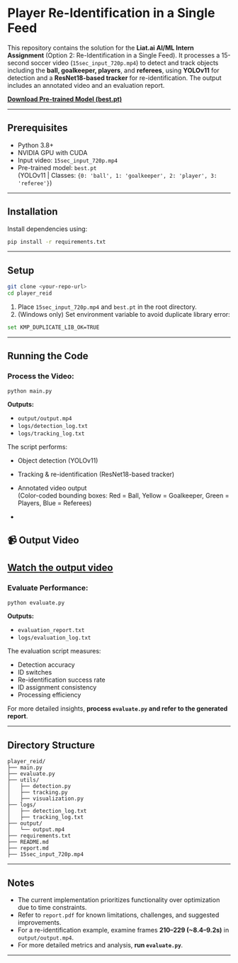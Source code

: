 # Player Re-Identification in a Single Feed

This repository contains the solution for the **Liat.ai AI/ML Intern Assignment** (Option 2: Re-Identification in a Single Feed). It processes a 15-second soccer video (`15sec_input_720p.mp4`) to detect and track objects including the **ball, goalkeeper, players**, and **referees**, using **YOLOv11** for detection and a **ResNet18-based tracker** for re-identification. The output includes an annotated video and an evaluation report.

**[Download Pre-trained Model (best.pt)](https://drive.google.com/file/d/1-5fOSHOSB9UXyP_enOoZNAMScrePVcMD/view)**

---

## Prerequisites

- Python 3.8+
- NVIDIA GPU with CUDA 
- Input video: `15sec_input_720p.mp4`
- Pre-trained model: `best.pt`  
  (YOLOv11 | Classes: `{0: 'ball', 1: 'goalkeeper', 2: 'player', 3: 'referee'}`)

---

## Installation

Install dependencies using:

```bash
pip install -r requirements.txt
```

---

## Setup

```bash
git clone <your-repo-url>
cd player_reid
```

1. Place `15sec_input_720p.mp4` and `best.pt` in the root directory.
2. (Windows only) Set environment variable to avoid duplicate library error:
```bash
set KMP_DUPLICATE_LIB_OK=TRUE
```

---

## Running the Code

### Process the Video:
```bash
python main.py
```

**Outputs:**
- `output/output.mp4`
- `logs/detection_log.txt`
- `logs/tracking_log.txt`



The script performs:
- Object detection (YOLOv11)
- Tracking & re-identification (ResNet18-based tracker)
- Annotated video output  
  (Color-coded bounding boxes: Red = Ball, Yellow = Goalkeeper, Green = Players, Blue = Referees)

- 
## 📹 Output Video

[Watch the output video](https://drive.google.com/file/d/1fzXlMIaVKB7IqiwfyF7XfvEmVRIvyxhe/view?usp=sharing)
---

### Evaluate Performance:
```bash
python evaluate.py
```

**Outputs:**
- `evaluation_report.txt`
- `logs/evaluation_log.txt`

The evaluation script measures:
- Detection accuracy  
- ID switches  
- Re-identification success rate  
- ID assignment consistency  
- Processing efficiency  

For more detailed insights, **process `evaluate.py` and refer to the generated report**.

---

## Directory Structure

```
player_reid/
├── main.py
├── evaluate.py
├── utils/
│   ├── detection.py
│   ├── tracking.py
│   ├── visualization.py
├── logs/
│   ├── detection_log.txt
│   ├── tracking_log.txt
├── output/
│   └── output.mp4
├── requirements.txt
├── README.md
├── report.md
├── 15sec_input_720p.mp4
```

---

## Notes

- The current implementation prioritizes functionality over optimization due to time constraints.
- Refer to `report.pdf` for known limitations, challenges, and suggested improvements.
- For a re-identification example, examine frames **210–229 (~8.4–9.2s)** in `output/output.mp4`.
- For more detailed metrics and analysis, **run `evaluate.py`**.

---


